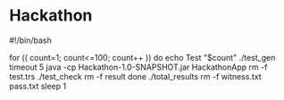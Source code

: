 # Hackathon
#!/bin/bash

for (( count=1; count<=100; count++ ))
  do
    echo Test "$count"
    ./test_gen 
    timeout 5 java -cp Hackathon-1.0-SNAPSHOT.jar HackathonApp
    rm -f test.trs
    ./test_check
    rm -f result 
  done
./total_results
rm -f witness.txt pass.txt
sleep 1
